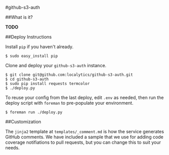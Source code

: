 #github-s3-auth

##What is it?

**TODO**

##Deploy Instructions

Install `pip` if you haven't already.

```
$ sudo easy_install pip
```
Clone and deploy your `github-s3-auth` instance.

```
$ git clone git@github.com:localytics/github-s3-auth.git
$ cd github-s3-auth
$ sudo pip install requests termcolor
$ ./deploy.py
```

To reuse your config from the last deploy, edit `.env` as needed, then run the deploy script with `foreman` to pre-populate your environment.
```
$ foreman run ./deploy.py
```
##Customization

The `jinja2` template at `templates/_comment.md` is how the service generates GitHub comments. We have included a sample that we use for adding code coverage notifiations to pull requests, but you can change this to suit your needs. 

